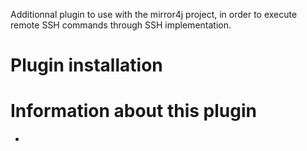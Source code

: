 Additionnal plugin to use with the mirror4j project, in order to execute remote SSH commands through SSH implementation.

# Plugin installation

# Information about this plugin

-
